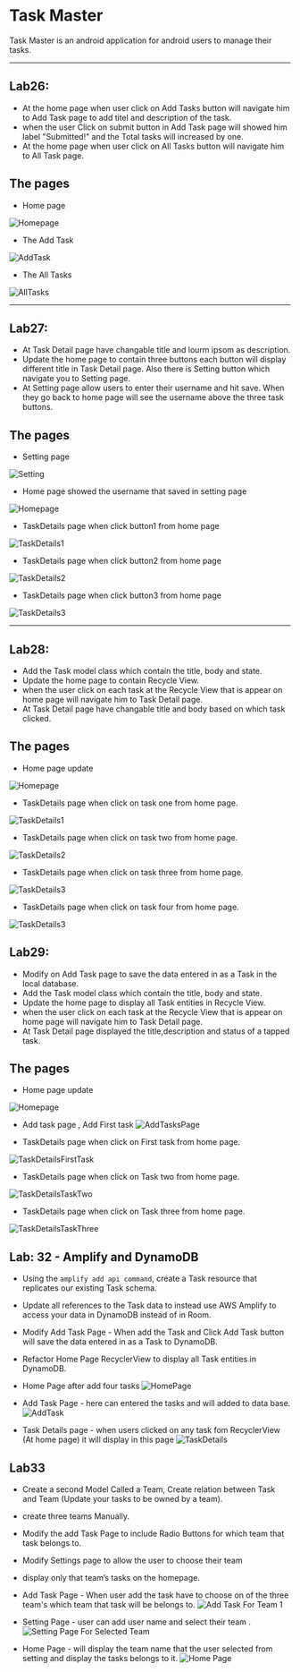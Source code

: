 # Task Master
Task Master is an android application for android users to manage their tasks. 

--------
## Lab26:
* At the home page when user click on Add Tasks button will navigate him to Add Task page to add titel and description of the task.
* when the user Click on submit button in Add Task page will showed him label "Submitted!" and the Total tasks will increased by one.  
* At the home page when user click on All Tasks button will navigate him to All Task page.


## The pages

* Home page

![Homepage](screenshots/Homepage.png)


* The Add Task

![AddTask](screenshots/addTask.png)


* The All Tasks

![AllTasks](screenshots/AllTasks.png)

------
## Lab27:
* At Task Detail page have changable title and lourm ipsom as description.
* Update the home page to contain three buttons each button will display different title in Task Detail page. Also there is Setting button which navigate you to Setting page.
* At Setting page allow users to enter their username and hit save. When they go back to home page will see the username  above the three task buttons.
## The pages

* Setting page

![Setting](screenshots/Setting.png)

* Home page showed the username that saved in setting page

![Homepage](screenshots/Homepage2.png)


* TaskDetails page when click button1 from home page

![TaskDetails1](screenshots/task1.png)


* TaskDetails page when click button2 from home page

![TaskDetails2](screenshots/task2.png)

* TaskDetails page when click button3 from home page

![TaskDetails3](screenshots/task3.png)

----------

## Lab28:
* Add the Task model class which contain the title, body and state.
* Update the home page to contain  Recycle View.
* when the user click on each task at the Recycle View that is appear on home page will navigate him to Task Detail page. 
* At Task Detail page have changable title and body based on which task clicked.

## The pages
*  Home page update

![Homepage](screenshots/HomePage3.png)


* TaskDetails page when click on task one from home page.

![TaskDetails1](screenshots/1.png)


* TaskDetails page when click on task two from home page.

![TaskDetails2](screenshots/2.png)

* TaskDetails page when click on task three from home page.

![TaskDetails3](screenshots/3.png)

* TaskDetails page when click on task four from home page.

![TaskDetails3](screenshots/4.png)


## Lab29:
* Modify on Add Task page to save the data entered in as a Task in the local database.
* Add the Task model class which contain the title, body and state.
* Update the home page to display  all Task entities in Recycle View.
* when the user click on each task at the Recycle View that is appear on home page will navigate him to Task Detail page. 
* At Task Detail page displayed the title,description and status of a tapped task.

## The pages
*  Home page update

![Homepage](screenshots/UpdateHomePage.png)

* Add task page , Add First task
![AddTasksPage](screenshots/AddTasksPage.png)

* TaskDetails page when click on First task from home page.

![TaskDetailsFirstTask](screenshots/TaskDetailsFirstTask.png)


* TaskDetails page when click on Task two from home page.

![TaskDetailsTaskTwo](screenshots/TaskDetailsTaskTwo.png)

* TaskDetails page when click on Task three from home page.

![TaskDetailsTaskThree](screenshots/TaskDetailsTaskThree.png)

## Lab: 32 - Amplify and DynamoDB
* Using the `amplify add api command`, create a Task resource that replicates our existing Task schema.
* Update all references to the Task data to instead use AWS Amplify to access your data in DynamoDB instead of in Room.
* Modify Add Task Page - When add the Task and Click Add Task button will save the data entered in as a Task to DynamoDB.
* Refactor Home Page RecyclerView to display all Task entities in DynamoDB.

* Home Page after add four tasks
![HomePage](screenshots/HomePage_32.png)

* Add Task Page - here can entered the tasks and will added to data base.
![AddTask](screenshots/AddTask_32.png)

* Task Details page - when users clicked on any task fom RecyclerView (At home page) it will display in this page
![TaskDetails](screenshots/TaskDetails_32.png)


## Lab33
* Create a second Model Called a Team, Create relation between Task and Team (Update your tasks to be owned by a team).
* create three teams  Manually.
* Modify the add Task Page to include Radio Buttons for which team that task belongs to.
* Modify Settings page to allow the user to choose their team
* display only that team’s tasks on the homepage.

* Add Task Page - When user add the task have to choose on of the three team's which team that task will be belongs to.
![Add Task For Team 1](screenshots/AddTaskForTeam1.png)

* Setting Page - user can add user name and select their team .
 ![Setting Page For Selected Team](screenshots/SettingPageForSelectedTeam.png)

* Home Page - will display the team name that the user selected from setting and display the tasks belongs to it.
![Home Page](screenshots/HomePageTeam1.png)








































